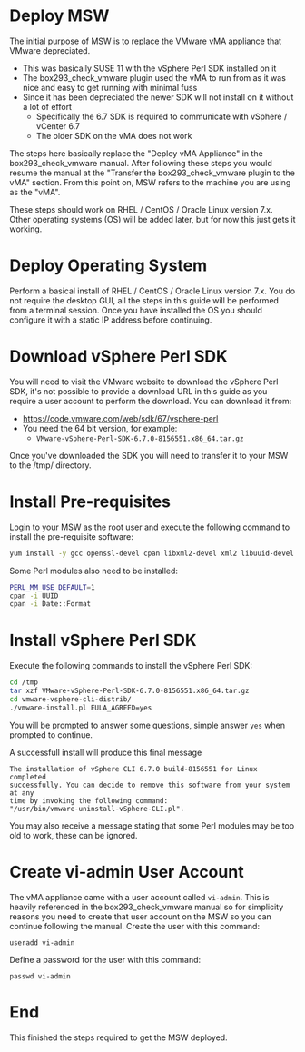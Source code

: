 # Deploy MSW
The initial purpose of MSW is to replace the VMware vMA appliance that VMware depreciated.
* This was basically SUSE 11 with the vSphere Perl SDK installed on it
* The box293_check_vmware plugin used the vMA to run from as it was nice and easy to get running with minimal fuss
* Since it has been depreciated the newer SDK will not install on it without a lot of effort
  * Specifically the 6.7 SDK is required to communicate with vSphere / vCenter 6.7
  * The older SDK on the vMA does not work

The steps here basically replace the "Deploy vMA Appliance" in the box293_check_vmware manual. After following these steps you would resume the manual at the "Transfer the box293_check_vmware plugin to the vMA" section.
From this point on, MSW refers to the machine you are using as the "vMA".

These steps should work on RHEL / CentOS / Oracle Linux version 7.x. Other operating systems (OS) will be added later, but for now this just gets it working.

# Deploy Operating System
Perform a basical install of RHEL / CentOS / Oracle Linux version 7.x. You do not require the desktop GUI, all the steps in this guide will be performed from a terminal session.
Once you have installed the OS you should configure it with a static IP address before continuing.

# Download vSphere Perl SDK
You will need to visit the VMware website to download the vSphere Perl SDK, it's not possible to provide a download URL in this guide as you require a user account to perform the download.
You can download it from:
* https://code.vmware.com/web/sdk/67/vsphere-perl
* You need the 64 bit version, for example:
  * `VMware-vSphere-Perl-SDK-6.7.0-8156551.x86_64.tar.gz`

Once you've downloaded the SDK you will need to transfer it to your MSW to the /tmp/ directory.

# Install Pre-requisites
Login to your MSW as the root user and execute the following command to install the pre-requisite software:
```bash
yum install -y gcc openssl-devel cpan libxml2-devel xml2 libuuid-devel openssh-clients
```

Some Perl modules also need to be installed:
```bash
PERL_MM_USE_DEFAULT=1
cpan -i UUID
cpan -i Date::Format
```

# Install vSphere Perl SDK
Execute the following commands to install the vSphere Perl SDK:
```bash
cd /tmp
tar xzf VMware-vSphere-Perl-SDK-6.7.0-8156551.x86_64.tar.gz
cd vmware-vsphere-cli-distrib/
./vmware-install.pl EULA_AGREED=yes
```

You will be prompted to answer some questions, simple answer `yes` when prompted to continue.

A successfull install will produce this final message
```
The installation of vSphere CLI 6.7.0 build-8156551 for Linux completed 
successfully. You can decide to remove this software from your system at any 
time by invoking the following command: 
"/usr/bin/vmware-uninstall-vSphere-CLI.pl".
```

You may also receive a message stating that some Perl modules may be too old to work, these can be ignored.

# Create vi-admin User Account
The vMA appliance came with a user account called `vi-admin`. This is heavily referenced in the box293_check_vmware manual so for simplicity reasons you need to create that user account on the MSW so you can continue following the manual.
Create the user with this command:
```
useradd vi-admin
```
Define a password for the user with this command:
```
passwd vi-admin
```

# End
This finished the steps required to get the MSW deployed.
